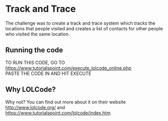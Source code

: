 # Track and Trace
The challenge was to create a track and trace system which tracks the locations that people visited and creates a list of contacts for other people who visited the same location.

## Running the code
TO RUN THIS CODE, GO TO https://www.tutorialspoint.com/execute_lolcode_online.php <br/>
PASTE THE CODE IN AND HIT EXECUTE

## Why LOLCode?
Why not? You can find out more about it on their website http://www.lolcode.org/ and https://www.tutorialspoint.com/lolcode/index.htm